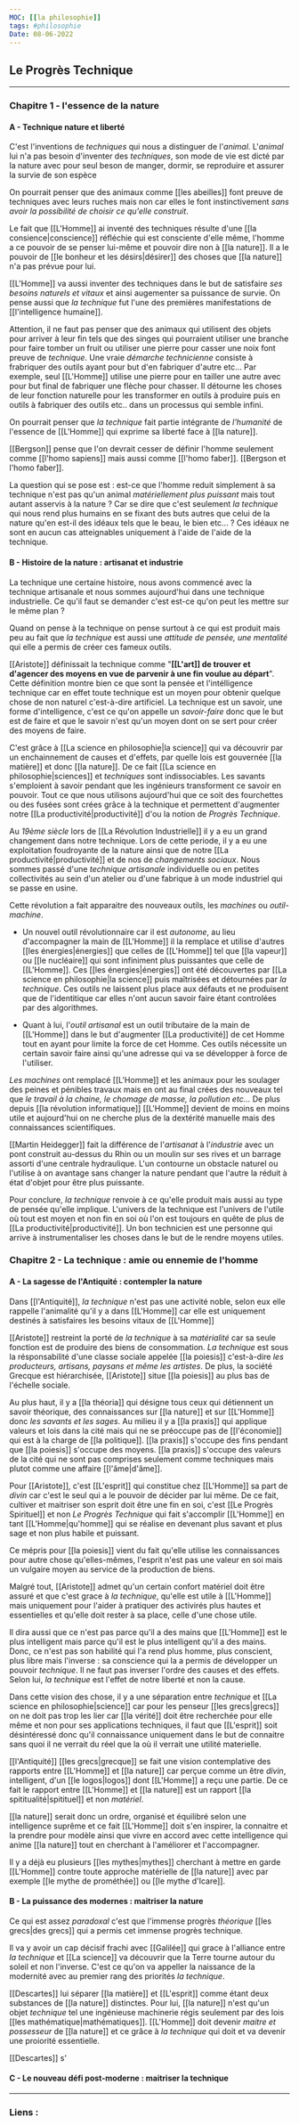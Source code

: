 ```yaml
---
MOC: [[la philosophie]]
tags: #philosophie
Date: 08-06-2022
---
```


## Le Progrès Technique

---


### Chapitre 1 - l'essence de la nature

#### A - Technique nature et liberté

C'est l'inventions de *techniques* qui nous a distinguer de l'*animal*. L'*animal* lui n'a pas besoin d'inventer des *techniques*, son mode de vie est dicté par la nature avec pour seul beson de manger, dormir, se reproduire et assurer la survie de son espèce

On pourrait penser que des animaux comme [[les abeilles]] font preuve de techniques avec leurs ruches mais non car elles le font instinctivement *sans avoir la possibilité de choisir ce qu'elle construit*. 

Le fait que [[L'Homme]] ai inventé des techniques résulte d'une [[la consience|conscience]] réfléchie qui est consciente d'elle même, l'homme a ce pouvoir de se penser lui-même et pouvoir dire non à [[la nature]]. Il a le pouvoir de [[le bonheur et les désirs|désirer]] des choses que [[la nature]] n'a pas prévue pour lui.

[[L'Homme]] va aussi inventer des techniques dans le but de satisfaire *ses besoins naturels et vitaux* et ainsi augementer sa puissance de survie.  On pense aussi que *la technique* fut l'une des premières manifestations de [[l'intelligence humaine]].

Attention, il ne faut pas penser que des animaux qui utilisent des objets pour arriver à leur fin tels que des singes qui pourraient utiliser une branche pour faire tomber un fruit ou utiliser une pierre pour casser une noix font preuve de *technique*. Une vraie *démarche technicienne* consiste à frabriquer des outils ayant pour but d'en fabriquer d'autre etc... Par exemple, seul [[L'Homme]] utilise une pierre pour en tailler une autre avec pour but final de fabriquer une flèche pour chasser. Il détourne les choses de leur fonction naturelle pour les transformer en outils à produire puis en outils à fabriquer des outils etc.. dans un processus qui semble infini. 

On pourrait penser que *la technique* fait partie intégrante de *l'humanité* de l'essence de [[L'Homme]] qui exprime sa liberté face à [[la nature]].

[[Bergson]] pense que l'on devrait cesser de définir l'homme seulement comme [[l'homo sapiens]] mais aussi comme [[l'homo faber]]. [[Bergson et l'homo faber]].

La question qui se pose est : est-ce que l'homme reduit simplement à sa technique n'est pas qu'un animal *matériellement plus puissant* mais tout autant asservis à la nature ? Car se dire que c'est seulement *la technique* qui nous rend plus humains en se fixant des buts autres que celui de la nature qu'en est-il des idéaux tels que le beau, le bien etc... ? Ces idéaux ne sont en aucun cas atteignables uniquement à l'aide de l'aide de la technique.


#### B - Histoire de la nature : artisanat et industrie

La technique une certaine histoire, nous avons commencé avec la technique artisanale et nous sommes aujourd'hui dans une technique industrielle. Ce qu'il faut se demander c'est est-ce qu'on peut les mettre sur le même plan ?

Quand on pense à la technique on pense surtout à ce qui est produit mais peu au fait que *la technique* est aussi une *attitude de pensée, une mentalité* qui elle a permis de créer ces fameux outils.

[[Aristote]] définissait la technique comme "**[[L'art]] de trouver et d'agencer des moyens en vue de parvenir à une fin voulue au départ**". Cette définition montre bien ce que sont la pensée et l'intélligence technique car en effet toute technique est un moyen pour obtenir quelque chose de non naturel c'est-à-dire artificiel. La technique est un savoir, une forme d'intelligence, c'est ce qu'on appelle un *savoir-faire* donc que le but est de faire et que le savoir n'est qu'un moyen dont on se sert pour créer des moyens de faire.

C'est grâce à [[La science en philosophie|la science]] qui va découvrir par un enchainnement de causes et d'effets, par quelle lois est gouvernée [[la matière]] et donc [[la nature]]. De ce fait [[La science en philosophie|sciences]] et *techniques* sont indissociables. Les savants s'emploient à savoir pendant que les ingénieurs transforment ce savoir en pouvoir. Tout ce que nous utilisons aujourd'hui que ce soit des fourchettes ou des fusées sont crées grâce à la technique et permettent d'augmenter notre [[La productivité|productivité]] d'ou la notion de *Progrès Technique*.

Au *19ème siècle* lors de [[La Révolution Industrielle]] il y a eu un grand changement dans notre technique. Lors de cette periode, il y a eu une exploitation foudroyante de la nature ainsi que de notre [[La productivité|productivité]] et de nos de *changements sociaux*. Nous sommes passé d'une *technique artisanale* individuelle ou en petites collectivités au sein d'un atelier ou d'une fabrique à un mode industriel qui se passe en usine.

Cette révolution a fait apparaitre des nouveaux outils, les *machines* ou *outil-machine*. 

- Un nouvel outil révolutionnaire car il est *autonome*,  au lieu d'accompagner la main de [[L'Homme]] il la remplace et utilise d'autres [[les énergies|énergies]] que celles de [[L'Homme]] tel que [[la vapeur]] ou [[le nucléaire]] qui sont infiniment plus puissantes que celle de [[L'Homme]]. Ces [[les énergies|énergies]] ont été découvertes par [[La science en philosophie|la science]] puis maîtrisées et détournées par *la technique*. Ces outils ne laissent plus place aux défauts et ne produisent que de l'identitique car elles n'ont aucun savoir faire étant controlées par des algorithmes.

- Quant à lui, l'*outil artisanal* est un outil tributaire de la main de [[L'Homme]] dans le but d'augmenter [[La productivité]] de cet Homme tout en ayant pour limite la force de cet Homme. Ces outils nécessite un certain savoir faire ainsi qu'une adresse qui va se développer à force de l'utiliser.

*Les machines* ont remplacé [[L'Homme]] et les animaux pour les soulager des peines et pénibles travaux mais en ont au final crées des nouveaux tel que *le travail à la chaine, le chomage de masse, la pollution etc...*
De plus depuis [[la révolution informatique]] [[L'Homme]] devient de moins en moins utile et aujourd'hui on ne cherche plus de la dextérité manuelle mais des connaissances scientifiques.

[[Martin Heidegger]] fait la différence de l'*artisanat* à l'*industrie* avec un pont construit au-dessus du Rhin ou un moulin sur ses rives et un barrage assorti d'une centrale hydraulique. L'un contourne un obstacle naturel ou l'utilise à on avantage sans changer la nature pendant que l'autre la réduit à état d'objet pour être plus puissante.

Pour conclure, *la technique* renvoie à ce qu'elle produit mais aussi au type de pensée qu'elle implique. L'univers de la technique est l'univers de l'utile  où tout est moyen et non fin en soi où l'on est toujours en quête de plus de [[La productivité|productivité]]. Un bon technicien est une personne qui arrive à instrumentaliser les choses dans le but de le rendre moyens utiles.

### Chapitre 2 - La technique : amie ou ennemie de l'homme

#### A - La sagesse de l'Antiquité : contempler la nature

Dans [[l'Antiquité]], *la technique* n'est pas une activité noble, selon eux elle rappelle l'animalité qu'il y a dans [[L'Homme]] car elle est uniquement destinés à satisfaires les besoins vitaux de [[L'Homme]]

[[Aristote]] restreint la porté de *la technique* à sa *matérialité* car sa seule fonction est de produire des biens de consommation. *La technique* est sous la résponsabilité d'une classe sociale appelée [[la poiesis]] c'est-à-dire *les producteurs, artisans, paysans et même les artistes*. De plus, la société Grecque est hiérarchisée, [[Aristote]] situe [[la poiesis]] au plus bas de l'échelle sociale.

Au plus haut, il y a [[la théoria]] qui désigne tous ceux qui détiennent un savoir théorique, des connaissances sur [[la nature]] et sur [[L'Homme]] donc *les savants et les sages*. Au milieu il y a [[la praxis]] qui applique valeurs et lois dans la cité mais qui ne se préoccupe pas de [[l'économie]] qui est à la charge de [[la politique]]. [[la praxis]] s'occupe des fins pendant que [[la poiesis]] s'occupe des moyens. [[la praxis]] s'occupe des valeurs de la cité qui ne sont pas comprises seulement comme techniques mais plutot comme une affaire [[l'âme|d'âme]].

Pour [[Aristote]], c'est [[L'esprit]] qui constitue chez [[L'Homme]] sa part de *divin* car c'est le seul qui a le pouvoir de décider par lui même. De ce fait, cultiver et maitriser son esprit doit être une fin en soi, c'est [[Le Progrès Spirituel]] et non *Le Progrès Technique* qui fait s'accomplir [[L'Homme]] en tant [[L'Homme|qu'homme]] qui se réalise en devenant plus savant et plus sage et non plus habile et puissant.

Ce mépris pour [[la poiesis]] vient du fait qu'elle utilise les connaissances pour autre chose qu'elles-mêmes, l'esprit n'est pas une valeur en soi mais un vulgaire moyen au service de la production de biens. 

Malgré tout, [[Aristote]] admet qu'un certain confort matériel doit être assuré et que c'est grace à *la technique*, qu'elle est utile à [[L'Homme]] mais uniquement pour l'aider à pratiquer des activirés plus hautes et essentielles et qu'elle doit rester à sa place, celle d'une chose utile.

Il dira aussi que ce n'est pas parce qu'il a des mains que [[L'Homme]] est le plus intelligent mais parce qu'il est le plus intelligent qu'il a des mains. Donc, ce n'est pas son habilité qui l'a rend plus homme, plus conscient, plus libre mais l'inverse : sa conscience qui la a permis de développer un pouvoir *technique*. Il ne faut pas inverser l'ordre des causes et des effets. Selon lui, *la technique* est l'effet de notre liberté et non la cause. 

Dans cette vision des chose, il y a une séparation entre *technique* et [[La science en philosophie|science]] car pour les penseur [[les grecs|grecs]] on ne doit pas trop les lier car [[la vérité]] doit être recherchée pour elle même et non pour ses applications techniques, il faut que [[L'esprit]] soit désintéressé donc qu'il connaissance uniquement dans le but de connaitre sans quoi il ne verrait du réel que la où il verrait une utilité materielle. 

[[l'Antiquité]] [[les grecs|grecque]] se fait une vision contemplative des rapports entre [[L'Homme]] et [[la nature]] car perçue comme un être *divin*, intelligent, d'un [[le logos|logos]] dont [[L'Homme]] a reçu une partie. De ce fait le rapport entre [[L'Homme]] et [[la nature]] est un rapport [[la spititualité|spitituel]] et non *matériel*.

[[la nature]] serait donc un ordre, organisé et équilibré selon une intelligence suprême et ce fait [[L'Homme]] doit s'en inspirer, la connaitre et la prendre pour modèle ainsi que vivre en accord avec cette intelligence qui anime [[la nature]] tout en cherchant à l'améliorer et l'accompagner.

Il y a déjà eu plusieurs [[les mythes|mythes]] cherchant à mettre en garde [[L'Homme]] contre toute approche matérielle de [[la nature]] avec par exemple [[le mythe de prométhée]] ou [[le mythe d'Icare]]. 

#### B - La puissance des modernes : maitriser la nature

Ce qui est assez *paradoxal* c'est que l'immense progrès *théorique* [[les grecs|des grecs]] qui a permis cet immense progrès technique.

Il va y avoir un cap décisif frachi avec [[Galilée]] qui grace à l'alliance entre *la technique* et [[La science]] va découvrir que la Terre tourne autour du soleil et non l'inverse. C'est ce qu'on va appeller la naissance de la modernité avec au premier rang des priorités *la technique*.

[[Descartes]] lui séparer [[la matière]] et [[L'esprit]] comme étant deux substances de [[la nature]] distinctes. Pour lui, [[la nature]] n'est qu'un objet *technique* tel une ingénieuse machinerie régis seulement par des lois [[les mathématique|mathématiques]]. [[L'Homme]] doit devenir *maitre et possesseur* de [[la nature]] et ce grâce à *la technique* qui doit et va devenir une proiorité essentielle.

[[Descartes]] s'

#### C - Le nouveau défi post-moderne : maitriser la technique




---
### Liens :